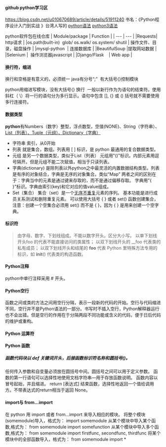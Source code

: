 #### github python学习区
https://blog.csdn.net/u010670689/article/details/51911240
书名：《Python程序设计入门到实战 》台湾人写的
[python语法](http://www.runoob.com/python/python-basic-syntax.html)
[python3语法](http://www.runoob.com/python3/python3-basic-syntax.html)

python软件包在线仓库
| Module/package |  Function  |
| --- | --- |
|Requests|  http请求  |
|os.path(built-in)  glob/ os.walk/ os.system/ shutil | 操作文件、目录，磁盘操作  |
|mysql-python  | 连接数据库 |
|BeautifulSoup |提取网站数据 |
|Selenium |   操作浏览器javascript |
|Django/Flask    | Web app  |

#### 换行符，缩进
换行和空格是有意义的，必须统一
java有分号“;”  有大括号{}控制模块

python用缩进写模块，没有大括号{}
换行  一般以新行作为为语句的结束符。使用斜杠（ \）将一行的语句分为多行显示。语句中包含 [], {} 或 () 括号就不需要使用多行连接符。   

#### 数据类型    
**python**有Numbers（数字）整型，浮点数型，空值(NONE)、String（字符串）、<u>List（列表）、Tuple（元组）、Dictionary（字典）</u>
+ 字符串
索引，从0开始
+ 列表
就是集合，数组。列表用 [ ] 标识，是 python 最通用的复合数据类型。
+ 元组
是另一个数据类型，类似于List（列表）
元组用"()"标识。内部元素用逗号隔开。但是元组不能二次赋值，相当于只读列表。
+ 字典(dictionary)
是除列表以外python之中最灵活的内置数据结构类型。列表是有序的对象结合，字典是无序的对象集合。类似“Map”
两者之间的区别在于：字典当中的元素是通过键来存取的，而不是通过偏移存取。
字典用"{ }"标识。字典由索引(key)和它对应的值value组成。
+ Set（集合）
集合（set）是一个<u>无序不重复</u>元素的序列。
基本功能是进行成员关系测试和删除重复元素。
可以使用大括号 { } 或者 set() 函数创建集合，注意：创建一个空集合必须用 set() 而不是 { }，因为 { } 是用来创建一个空字典。

#### 标识符
>由字母、数字、下划线组成。不能以数字开头。区分大小写。
>以单下划线开头foo 的代表不能直接访问的类属性；
>以双下划线开头的 __foo 代表类的私有成员；
>以双下划线开头和结尾的 __foo__ 代表 Python 里特殊方法专用的标识，如 __init__() 代表类的构造函数。

#### Python注释
python中单行注释采用 # 开头。

#### Python空行
函数之间或类的方法之间用空行分隔，表示一段新的代码的开始。空行与代码缩进不同，空行并不是Python语法的一部分。书写时不插入空行，Python解释器运行也不会出错。但是空行的作用在于分隔两段不同功能或含义的代码，便于日后代码的维护或重构。

#### Python 运算符


#### Python 函数
##### 函数代码块以 def 关键词开头，后接函数标识符名称和圆括号()。
任何传入参数和自变量必须放在圆括号中间。圆括号之间可以用于定义参数。
函数的第一行语句可以选择性地使用文档字符串—用于存放函数说明。
函数内容以冒号起始，并且缩进。
return [表达式] 结束函数，选择性地返回一个值给调用方。不带表达式的return相当于返回 None。

#### import与 from...import
在 python 用 import 或者 from...import 来导入相应的模块。
将整个模块(somemodule)导入，格式为： import somemodule
从某个模块中导入某个函数,格式为： from somemodule import somefunction
从某个模块中导入多个函数,格式为： from somemodule import firstfunc, secondfunc, thirdfunc
将某个模块中的全部函数导入，格式为： from somemodule import *
